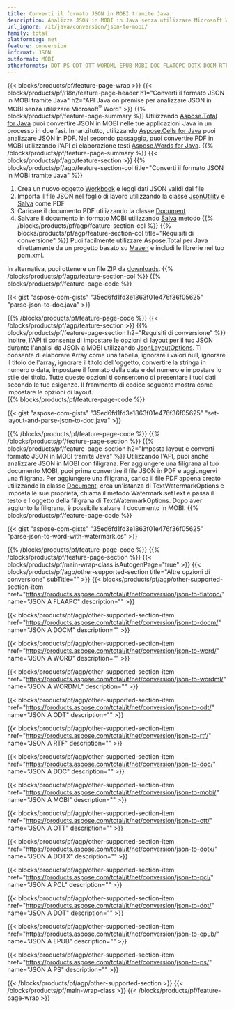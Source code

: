 ```yaml
---
title: Converti il formato JSON in MOBI tramite Java
description: Analizza JSON in MOBI in Java senza utilizzare Microsoft Word
url_ignore: /it/java/conversion/json-to-mobi/
family: total
platformtag: net
feature: conversion
informat: JSON
outformat: MOBI
otherformats: DOT PS ODT OTT WORDML EPUB MOBI DOC FLATOPC DOTX DOCM RTF WORD PCL
---
```

{{< blocks/products/pf/feature-page-wrap >}}
{{< blocks/products/pf/i18n/feature-page-header h1="Converti il formato JSON in MOBI tramite Java" h2="API Java on premise per analizzare JSON in MOBI senza utilizzare Microsoft<sup>&reg;</sup> Word" >}}
{{% blocks/products/pf/feature-page-summary %}}
Utilizzando [Aspose.Total for Java](https://products.aspose.com/total/java/) puoi convertire JSON in MOBI nelle tue applicazioni Java in un processo in due fasi. Innanzitutto, utilizzando [Aspose.Cells for Java](https://products.aspose.com/cells/java/) puoi analizzare JSON in PDF. Nel secondo passaggio, puoi convertire PDF in MOBI utilizzando l'API di elaborazione testi [Aspose.Words for Java](https://products.aspose.com/words/java/).
{{% /blocks/products/pf/feature-page-summary  %}}
{{< blocks/products/pf/agp/feature-section >}}
{{% blocks/products/pf/agp/feature-section-col title="Converti il formato JSON in MOBI tramite Java" %}}
1. Crea un nuovo oggetto [Workbook](https://apiference.aspose.com/cells/java/com.aspose.cells/Workbook) e leggi dati JSON validi dal file
2. Importa il file JSON nel foglio di lavoro utilizzando la classe [JsonUtility](https://apiference.aspose.com/cells/java/com.aspose.cells/JsonUtility) e [Salva](https://apiference.aspose.com/cells/java/com.aspose.cells/workbook#save(java.lang.String,%20com.aspose.cells.SaveOptions)) come PDF
3. Caricare il documento PDF utilizzando la classe [Document](https://apiference.aspose.com/words/java/com.aspose.words/Document)
4. Salvare il documento in formato MOBI utilizzando [Salva](https://apiference.aspose.com/words/java/com.aspose.words/Document#save(java.lang.String,com.aspose.words.SaveOptions)) metodo
{{% /blocks/products/pf/agp/feature-section-col %}}
{{% blocks/products/pf/agp/feature-section-col title="Requisiti di conversione" %}}
Puoi facilmente utilizzare Aspose.Total per Java direttamente da un progetto basato su [Maven](https://releases.aspose.com/total/java/) e includi le librerie nel tuo pom.xml.

In alternativa, puoi ottenere un file ZIP da [downloads](https://releases.aspose.com/total/java).
{{% /blocks/products/pf/agp/feature-section-col %}}
{{% blocks/products/pf/feature-page-code %}}

{{< gist "aspose-com-gists" "35ed6fd1fd3e1863f01e476f36f05625" "parse-json-to-doc.java" >}}


{{% /blocks/products/pf/feature-page-code %}}
{{< /blocks/products/pf/agp/feature-section >}}
{{% blocks/products/pf/feature-page-section  h2="Requisiti di conversione" %}}
Inoltre, l'API ti consente di impostare le opzioni di layout per il tuo JSON durante l'analisi da JSON a MOBI utilizzando [JsonLayoutOptions](https://apiference.aspose.com/cells/java/com.aspose.cells/jsonlayouttions). Ti consente di elaborare Array come una tabella, ignorare i valori null, ignorare il titolo dell'array, ignorare il titolo dell'oggetto, convertire la stringa in numero o data, impostare il formato della data e del numero e impostare lo stile del titolo. Tutte queste opzioni ti consentono di presentare i tuoi dati secondo le tue esigenze. Il frammento di codice seguente mostra come impostare le opzioni di layout.  
{{% blocks/products/pf/feature-page-code %}}

{{< gist "aspose-com-gists" "35ed6fd1fd3e1863f01e476f36f05625" "set-layout-and-parse-json-to-doc.java" >}}

{{% /blocks/products/pf/feature-page-code  %}}
{{% /blocks/products/pf/feature-page-section %}}
{{% blocks/products/pf/feature-page-section  h2="Imposta layout e converti formato JSON in MOBI tramite Java" %}}
Utilizzando l'API, puoi anche analizzare JSON in MOBI con filigrana. Per aggiungere una filigrana al tuo documento MOBI, puoi prima convertire il file JSON in PDF e aggiungervi una filigrana. Per aggiungere una filigrana, carica il file PDF appena creato utilizzando la classe [Document](https://apiference.aspose.com/words/java/com.aspose.words/Document), crea un'istanza di TextWatermarkOptions e imposta le sue proprietà, chiama il metodo Watermark.setText e passa il testo e l'oggetto della filigrana di TextWatermarkOptions. Dopo aver aggiunto la filigrana, è possibile salvare il documento in MOBI. 
{{% blocks/products/pf/feature-page-code %}}

{{< gist "aspose-com-gists" "35ed6fd1fd3e1863f01e476f36f05625" "parse-json-to-word-with-watermark.cs" >}}

{{% /blocks/products/pf/feature-page-code  %}}
{{% /blocks/products/pf/feature-page-section %}}
{{< blocks/products/pf/main-wrap-class isAutogenPage="true" >}}
{{< blocks/products/pf/agp/other-supported-section title="Altre opzioni di conversione" subTitle="" >}}
{{< blocks/products/pf/agp/other-supported-section-item href="https://products.aspose.com/total/it/net/conversion/json-to-flatopc/" name="JSON A FLAAPC" description="" >}}

{{< blocks/products/pf/agp/other-supported-section-item href="https://products.aspose.com/total/it/net/conversion/json-to-docm/" name="JSON A DOCM" description="" >}}

{{< blocks/products/pf/agp/other-supported-section-item href="https://products.aspose.com/total/it/net/conversion/json-to-word/" name="JSON A WORD" description="" >}}

{{< blocks/products/pf/agp/other-supported-section-item href="https://products.aspose.com/total/it/net/conversion/json-to-wordml/" name="JSON A WORDML" description="" >}}

{{< blocks/products/pf/agp/other-supported-section-item href="https://products.aspose.com/total/it/net/conversion/json-to-odt/" name="JSON A ODT" description="" >}}

{{< blocks/products/pf/agp/other-supported-section-item href="https://products.aspose.com/total/it/net/conversion/json-to-rtf/" name="JSON A RTF" description="" >}}

{{< blocks/products/pf/agp/other-supported-section-item href="https://products.aspose.com/total/it/net/conversion/json-to-doc/" name="JSON A DOC" description="" >}}

{{< blocks/products/pf/agp/other-supported-section-item href="https://products.aspose.com/total/it/net/conversion/json-to-mobi/" name="JSON A MOBI" description="" >}}

{{< blocks/products/pf/agp/other-supported-section-item href="https://products.aspose.com/total/it/net/conversion/json-to-ott/" name="JSON A OTT" description="" >}}

{{< blocks/products/pf/agp/other-supported-section-item href="https://products.aspose.com/total/it/net/conversion/json-to-dotx/" name="JSON A DOTX" description="" >}}

{{< blocks/products/pf/agp/other-supported-section-item href="https://products.aspose.com/total/it/net/conversion/json-to-pcl/" name="JSON A PCL" description="" >}}

{{< blocks/products/pf/agp/other-supported-section-item href="https://products.aspose.com/total/it/net/conversion/json-to-dot/" name="JSON A DOT" description="" >}}

{{< blocks/products/pf/agp/other-supported-section-item href="https://products.aspose.com/total/it/net/conversion/json-to-epub/" name="JSON A EPUB" description="" >}}

{{< blocks/products/pf/agp/other-supported-section-item href="https://products.aspose.com/total/it/net/conversion/json-to-ps/" name="JSON A PS" description="" >}}


{{< /blocks/products/pf/agp/other-supported-section >}}
{{< /blocks/products/pf/main-wrap-class >}}
{{< /blocks/products/pf/feature-page-wrap >}}